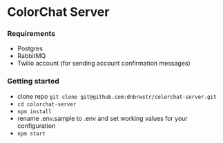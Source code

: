 # ColorChat Server

### Requirements
* Postgres
* RabbitMQ
* Twilio account (for sending account confirmation messages)

### Getting started
* clone repo `git clone git@github.com:dnbrwstr/colorchat-server.git`
* `cd colorchat-server`
* `npm install`
* rename .env.sample to .env and set working values for your configuration
* `npm start`